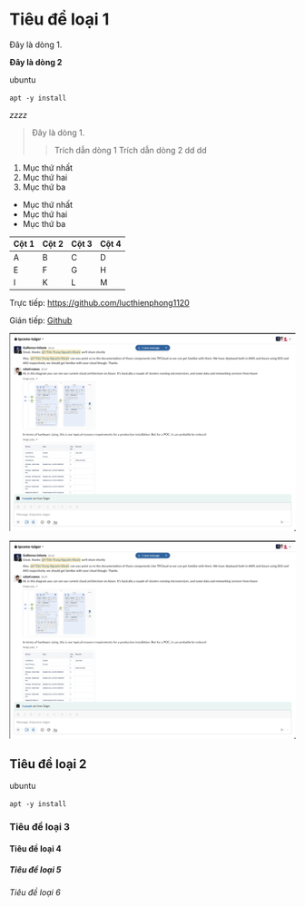 # Tiêu đề loại 1
Đây là dòng 1.


**Đây là dòng 2**

ubuntu

`apt -y install`

*zzzz*


> Đây là dòng 1.
> 
> > Trích dẫn dòng 1
> Trích dẫn dòng 2
> > dd
> > dd
> >
1. Mục thứ nhất
2. Mục thứ hai
3. Mục thứ ba

- Mục thứ nhất
- Mục thứ hai
- Mục thứ ba

| Cột 1 | Cột 2 | Cột 3 | Cột 4 |
| :--- | :--- | :--- | :--- |
| A | B | C | D |
| E | F | G | H |
| I | K | L | M |

Trực tiếp: https://github.com/lucthienphong1120

Gián tiếp: [Github](https://github.com/lucthienphong1120)

![text](https://github.com/PV-Quang/QUANG/blob/main/QQ/MicrosoftTeams-image%20(1).png)

![](https://github.com/PV-Quang/QUANG/blob/main/QQ/MicrosoftTeams-image%20(1).png)

## Tiêu đề loại 2
ubuntu

`apt -y install`
### Tiêu đề loại 3
#### Tiêu đề loại 4
##### Tiêu đề loại 5
###### Tiêu đề loại 6
